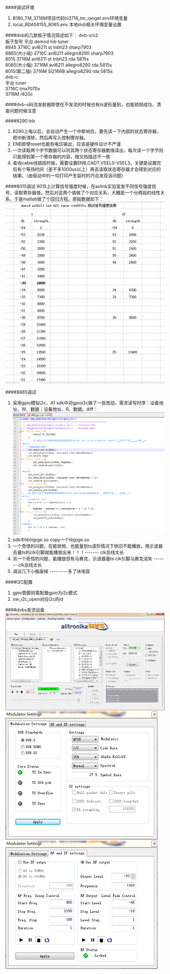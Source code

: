 



####调试环境
1. B180_TM_3716M项目代码hi3716_tm_ranger.env环境变量
2. local_RDA5815S_8065.env 本地dvb相关环境变量设置

####dvb的几款板子情况简述如下：
dvb-s/s2:  
板子型号 平台 demod lnb tuner  
8845 3716C avl6211 st lnbh23 sharp7903  
8865(大小坂) 3716C avl6211 allegro8290 sharp7903  
8015 3716M avl6211 st lnbh23 rda 5815s  
8065(大小版) 3716M avl6211 allegro8290 rda 5815s  
8015(第二版) 3716M Si2166B allegro8290 rda 5815s  
dvb-c:  
平台      tuner  
3716C  tmx7070x  
3716M  r820c  

####dvb-s码流发射器即使在不发流的时候也有ts波形量到，也能锁频成功，清查问题时候注意

####8290 lnb
1. 8290上电以后，会自动产生一个中断响应，要先读一下内部的状态寄存器，把中断清除，然后再写入控制寄存器。
2. ENB即使reset也能有电压输出，应该是硬件设计不严谨
3. 一次读取两个字节数据可以将其两个状态寄存器数值读出，每次读一个字节则只能得到第一个寄存器的内容，跟文档描述不一致
4. 查询cable线插拔时候，需要设置ENB,CADT,VSEL0-VSEL3。关键是设置完后有个等待时间（差不多1000us以上）再去读取状态寄存器才会得到对应的结果。（由驱动中的一句打印产生延时的巧合发现该问题）

####8015调试
8015上计算信号强度时候，在avlink实验室发不同信号强度信号，读取寄存器值，然后对这两个值做了个对应关系，大概是一个分两段的线性关系，于是matlab做了个回归方程。原始数据如下：  
![pic_005](res/DVB_相关知识梳理/dvb_005.png)  

####8865调试
1. 采用gpio模拟i2c，A1 sdk中对gpioi2c做了一些改动，需求读写时序：设备地址、W、数据；设备地址、R、数据。diff：  
![pic_004](res/DVB_相关知识梳理/dvb_004.png)  
2. sdk中libhijpge.so copy一个libjpge.so
3. 一个奇怪的问题，在能锁频、也能量到ts波形情况下依旧不能播放，用示波器去量ts的clk引脚就能播放出来！！！------- clk总线太长
4. 另一个奇怪的问题，能播放但有马赛克，示波器量ts clk引脚马赛克消失  ------- clk总线太长
5. 调试几下小板废掉  ---------多了块电容

####I2C配置
1. gpio管脚则需配置gpio为i2c模式  
2. sw_i2c_open对应i2c的id  

####dvbs发流设备
![pic_003](res/DVB_相关知识梳理/dvb_003.png)  
![pic_002](res/DVB_相关知识梳理/dvb_002.png)  
![pic_001](res/DVB_相关知识梳理/dvb_001.png)  
